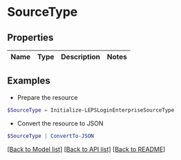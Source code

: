 # SourceType
## Properties

Name | Type | Description | Notes
------------ | ------------- | ------------- | -------------

## Examples

- Prepare the resource
```powershell
$SourceType = Initialize-LEPSLoginEnterpriseSourceType 
```

- Convert the resource to JSON
```powershell
$SourceType | ConvertTo-JSON
```

[[Back to Model list]](../README.md#documentation-for-models) [[Back to API list]](../README.md#documentation-for-api-endpoints) [[Back to README]](../README.md)

